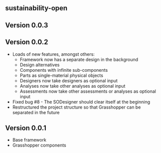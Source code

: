 sustainability-open
-------------------

Version 0.0.3
-------------


Version 0.0.2
-------------

 * Loads of new features, amongst others:
   * Framework now has a separate design in the background
   * Design alternatives
   * Components with infinite sub-components
   * Parts as single-material physical objects
   * Designers now take designers as optional input
   * Analyses now take other analyses as optional input
   * Assessments now take other assessments or analyses as optional input
 * Fixed bug #8 - The SODesigner should clear itself at the beginning
 * Restructured the project structure so that Grasshopper can be separated in the future

Version 0.0.1
-------------

 * Base framework
 * Grasshopper components
